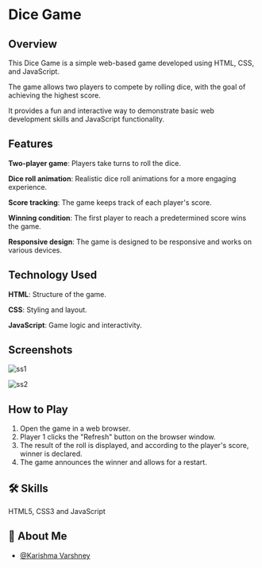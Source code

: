 
# Dice Game 



## Overview

This Dice Game is a simple web-based game developed using HTML, CSS, and JavaScript.

The game allows two players to compete by rolling dice, with the goal of achieving the highest score.

It provides a fun and interactive way to demonstrate basic web development skills and JavaScript functionality.

## Features

**Two-player game**: Players take turns to roll the dice.

**Dice roll animation**: Realistic dice roll animations for a more engaging experience.

**Score tracking**: The game keeps track of each player's score.

**Winning condition**: The first player to reach a predetermined score wins the game.

**Responsive design**: The game is designed to be responsive and works on various devices.


 


## Technology Used

**HTML**: Structure of the game.

**CSS**: Styling and layout.

**JavaScript**: Game logic and interactivity.
## Screenshots

![ss1](https://i.imgur.com/PDBaTqs.png)

![ss2](https://i.imgur.com/MjNhAa6.png)







## How to Play

1. Open the game in a web browser.
2. Player 1 clicks the "Refresh" button on the browser window.
3. The result of the roll is displayed, and according to the player's score, winner is declared.
4. The game announces the winner and allows for a restart.
## 🛠 Skills

HTML5, CSS3 and JavaScript

## 🚀 About Me

- [@Karishma Varshney](https://github.com/Karishma-Varshney)
